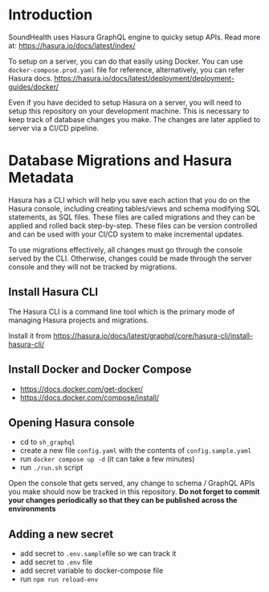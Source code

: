 # Introduction
SoundHealth uses Hasura GraphQL engine to quicky setup APIs. Read more at: <https://hasura.io/docs/latest/index/>

To setup on a server, you can do that easily using Docker. You can use `docker-compose.prod.yaml` file for reference, alternatively, you can refer Hasura docs. <https://hasura.io/docs/latest/deployment/deployment-guides/docker/>

Even if you have decided to setup Hasura on a server, you will need to setup this repository on your development machine. This is necessary to keep track of database changes you make. The changes are later applied to server via a CI/CD pipeline.

# Database Migrations and Hasura Metadata

Hasura has a CLI which will help you save each action that you do on the Hasura console, including creating tables/views and schema modifying SQL statements, as SQL files. These files are called migrations and they can be applied and rolled back step-by-step. These files can be version controlled and can be used with your CI/CD system to make incremental updates.

To use migrations effectively, all changes must go through the console served by the CLI. Otherwise, changes could be made through the server console and they will not be tracked by migrations.

## Install Hasura CLI
The Hasura CLI is a command line tool which is the primary mode of managing Hasura projects and migrations.

Install it from https://hasura.io/docs/latest/graphql/core/hasura-cli/install-hasura-cli/

## Install Docker and Docker Compose
- https://docs.docker.com/get-docker/
- https://docs.docker.com/compose/install/

## Opening Hasura console
- cd to `sh_graphql`
- create a new file `config.yaml` with the contents of `config.sample.yaml`
- run `docker compose up -d` (it can take a few minutes)
- run `./run.sh` script

Open the console that gets served, any change to schema / GraphQL APIs you make should now be tracked in this repository. <strong>Do not forget to commit your changes periodically so that they can be published across the environments</strong>

## Adding a new secret
- add secret to `.env.sample`file so we can track it
- add secret to `.env` file
- add secret variable to docker-compose file
- run `npm run reload-env`
